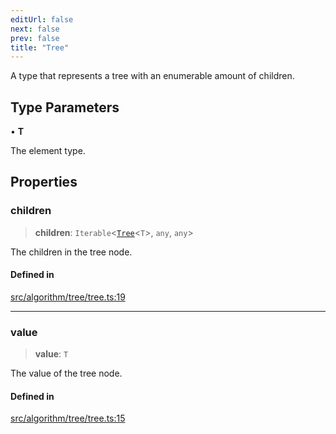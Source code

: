 ```yaml
---
editUrl: false
next: false
prev: false
title: "Tree"
---
```


A type that represents a tree with an enumerable amount of children.

## Type Parameters

• **T**

The element type.

## Properties

### children

> **children**: `Iterable`\<[`Tree`](/api/interfaces/tree/)\<`T`\>, `any`, `any`\>

The children in the tree node.

#### Defined in

[src/algorithm/tree/tree.ts:19](https://github.com/skyleague/axioms/blob/75fb1c5c977f1940e84e5cdcef2be336d1fd81da/src/algorithm/tree/tree.ts#L19)

***

### value

> **value**: `T`

The value of the tree node.

#### Defined in

[src/algorithm/tree/tree.ts:15](https://github.com/skyleague/axioms/blob/75fb1c5c977f1940e84e5cdcef2be336d1fd81da/src/algorithm/tree/tree.ts#L15)

